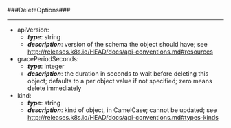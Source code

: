 ###DeleteOptions###

---
* apiVersion: 
  * **_type_**: string
  * **_description_**: version of the schema the object should have; see http://releases.k8s.io/HEAD/docs/api-conventions.md#resources
* gracePeriodSeconds: 
  * **_type_**: integer
  * **_description_**: the duration in seconds to wait before deleting this object; defaults to a per object value if not specified; zero means delete immediately
* kind: 
  * **_type_**: string
  * **_description_**: kind of object, in CamelCase; cannot be updated; see http://releases.k8s.io/HEAD/docs/api-conventions.md#types-kinds
